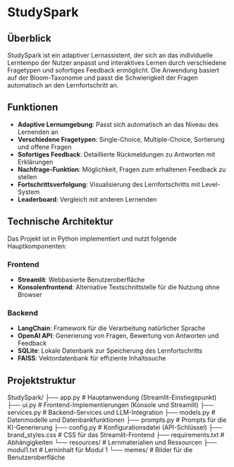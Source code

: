 # StudySpark

## Überblick
StudySpark ist ein adaptiver Lernassistent, der sich an das individuelle Lerntempo der Nutzer anpasst und interaktives Lernen durch verschiedene Fragetypen und sofortiges Feedback ermöglicht. Die Anwendung basiert auf der Bloom-Taxonomie und passt die Schwierigkeit der Fragen automatisch an den Lernfortschritt an.

## Funktionen
- **Adaptive Lernumgebung**: Passt sich automatisch an das Niveau des Lernenden an
- **Verschiedene Fragetypen**: Single-Choice, Multiple-Choice, Sortierung und offene Fragen
- **Sofortiges Feedback**: Detaillierte Rückmeldungen zu Antworten mit Erklärungen
- **Nachfrage-Funktion**: Möglichkeit, Fragen zum erhaltenen Feedback zu stellen
- **Fortschrittsverfolgung**: Visualisierung des Lernfortschritts mit Level-System
- **Leaderboard**: Vergleich mit anderen Lernenden

## Technische Architektur
Das Projekt ist in Python implementiert und nutzt folgende Hauptkomponenten:

### Frontend
- **Streamlit**: Webbasierte Benutzeroberfläche
- **Konsolenfrontend**: Alternative Textschnittstelle für die Nutzung ohne Browser

### Backend
- **LangChain**: Framework für die Verarbeitung natürlicher Sprache
- **OpenAI API**: Generierung von Fragen, Bewertung von Antworten und Feedback
- **SQLite**: Lokale Datenbank zur Speicherung des Lernfortschritts
- **FAISS**: Vektordatenbank für effiziente Inhaltssuche

## Projektstruktur
StudySpark/
├── app.py             # Hauptanwendung (Streamlit-Einstiegspunkt)
├── ui.py              # Frontend-Implementierungen (Konsole und Streamlit)
├── services.py        # Backend-Services und LLM-Integration
├── models.py          # Datenmodelle und Datenbankfunktionen
├── prompts.py         # Prompts für die KI-Generierung
├── config.py          # Konfigurationsdatei (API-Schlüssel)
├── brand_styles.css   # CSS für das Streamlit-Frontend
├── requirements.txt   # Abhängigkeiten
└── resources/         # Lernmaterialien und Ressourcen
    ├── modul1.txt     # Lerninhalt für Modul 1
    └── memes/         # Bilder für die Benutzeroberfläche
